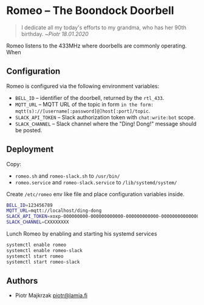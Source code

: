 Romeo – The Boondock Doorbell
=============================

> I dedicate all my today's efforts to my grandma, who has her 90th birthday.
> ~_Piotr 18.01.2020_

Romeo listens to the 433MHz where doorbells are commonly operating. When


Configuration
-------------

Romeo is configured via the following environment variables:

- `BELL_ID` – identifier of the doorbell, returned by the `rtl_433`.
- `MQTT_URL` – MQTT URL of the topic in form `in the form: mqtt(s)://[username[:password]@]host[:port]/topic`.
- `SLACK_API_TOKEN` – Slack authorization token with `chat:write:bot` scope.
- `SLACK_CHANNEL` – Slack channel where the "Ding! Dong!" message should be posted.


Deployment
----------

Copy:
- `romeo.sh` and `romeo-slack.sh` to `/usr/bin/`
- `romeo.service` and `romeo-slack.service` to `/lib/systemd/system/`

Create `/etc/romeo` env like file and place configuration variables inside.
```sh
BELL_ID=123456789
MQTT_URL=mqtt://localhost/ding-dong
SLACK_API_TOKEN=xoxp-000000000-000000000000-000000000000-00000000000000000000000000000000
SLACK_CHANNEL=CXXXXXXXX
```

Lunch Romeo by enabling and starting his systemd services
```sh
systemctl enable romeo
systemctl enable romeo-slack
systemctl start romeo
systemctl start romeo-slack
```


Authors
-------
- Piotr Majkrzak <piotr@lamia.fi>
